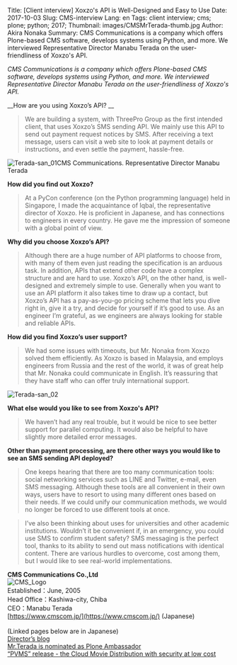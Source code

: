 Title: [Client interview] Xoxzo's API is Well-Designed and Easy to Use
Date: 2017-10-03
Slug: CMS-interview
Lang: en
Tags: client interview; cms; plone; python; 2017;
Thumbnail: images/CMSMrTerada-thumb.jpg
Author: Akira Nonaka
Summary: CMS Communications is a company which offers Plone-based CMS software, develops systems using Python, and more. We interviewed Representative Director Manabu Terada on the user-friendliness of Xoxzo's API.


_CMS Communications is a company which offers Plone-based CMS software, develops systems using Python, and more. We interviewed Representative Director Manabu Terada on the user-friendliness of Xoxzo's API._


__How are you using Xoxzo’s API? __

>We are building a system, with ThreePro Group as the first intended client, that uses Xoxzo’s SMS sending API. We mainly use this API to send out payment request notices by SMS. After receiving a text message, users can visit a web site to look at payment details or instructions, and even settle the payment, hassle-free.

![Terada-san_01](/images/CMSMrTerada01.jpg)<span class="caption">CMS Communications. Representative Director Manabu Terada</span>

__How did you find out Xoxzo?__

>At a PyCon conference (on the Python programming language) held in Singapore, I made the acquaintance of Iqbal, the representative director of Xoxzo. He is proficient in Japanese, and has connections to engineers in every country. He gave me the impression of someone with a global point of view.

__Why did you choose Xoxzo’s API?__

>Although there are a huge number of API platforms to choose from, with many of them even just reading the specification is an arduous task. In addition, APIs that extend other code have a complex structure and are hard to use. Xoxzo’s API, on the other hand, is well-designed and extremely simple to use. Generally when you want to use an API platform it also takes time to draw up a contact, but Xoxzo’s API has a pay-as-you-go pricing scheme that lets you dive right in, give it a try, and decide for yourself if it’s good to use. As an engineer I’m grateful, as we engineers are always looking for stable and reliable APIs.

__How did you find Xoxzo’s user support?__

>We had some issues with timeouts, but Mr. Nonaka from Xoxzo solved them efficiently. As Xoxzo is based in Malaysia, and employs engineers from Russia and the rest of the world, it was of great help that Mr. Nonaka could communicate in English. It’s reassuring that they have staff who can offer truly international support.

![Terada-san_02](/images/CMSMrTerada02.jpg)

__What else would you like to see from Xoxzo's API?__

>We haven’t had any real trouble, but it would be nice to see better support for parallel computing. It would also be helpful to have slightly more detailed error messages.

__Other than payment processing, are there other ways you would like to see an SMS sending API deployed?__

>One keeps hearing that there are too many communication tools: social networking services such as LINE and Twitter, e-mail, even SMS messaging. Although these tools are all convenient in their own ways, users have to resort to using many different ones based on their needs. If we could unify our communication methods, we would no longer be forced to use different tools at once.

>I’ve also been thinking about uses for universities and other academic institutions. Wouldn’t it be convenient if, in an emergency, you could use SMS to confirm student safety? SMS messaging is the perfect tool, thanks to its ability to send out mass notifications with identical content. There are various hurdles to overcome, cost among them, but I would like to see real-world implementations.



__CMS Communications Co.,Ltd__ <br>
![CMS_Logo](/images/CMScomlogo.png)
<br>Established：June, 2005<br>
Head Office：Kashiwa-city, Chiba<br>
CEO：Manabu Terada<br>
[https://www.cmscom.jp/](https://www.cmscom.jp/) (Japanese)
<br><br>(Linked pages below are in Japanese)<br>
[Director’s blog](https://www.cmscom.jp/blog) 
<br>
[Mr.Terada is nominated as Plone Ambassador](https://www.cmscom.jp/news/xsusls)
<br>
[“PVMS” release - the Cloud Movie Distribution with security at low cost](https://www.cmscom.jp/news/pvms)

